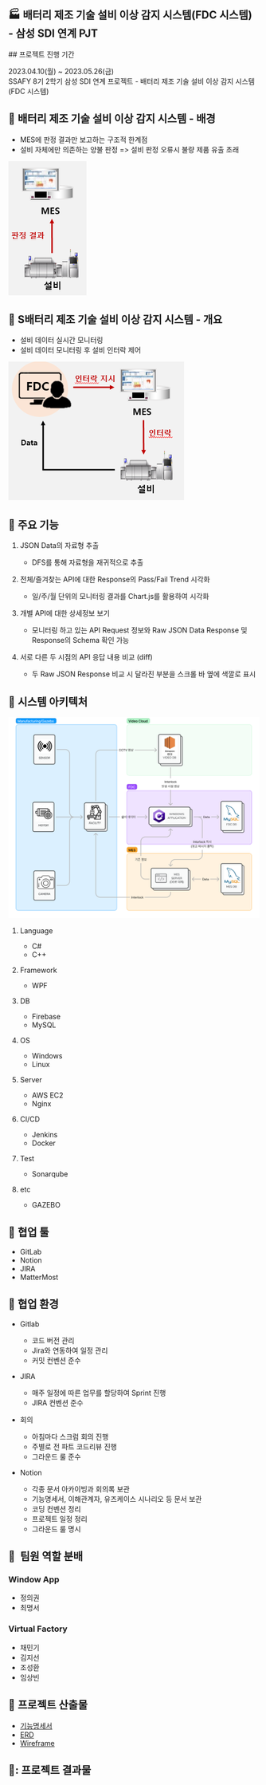 ## 🏭 배터리 제조 기술 설비 이상 감지 시스템(FDC 시스템) - 삼성 SDI 연계 PJT

## 프로젝트 진행 기간

2023.04.10(월) ~ 2023.05.26(금)  
SSAFY 8기 2학기 삼성 SDI 연계 프로젝트 - 배터리 제조 기술 설비 이상 감지 시스템(FDC 시스템)

## 🚩 배터리 제조 기술 설비 이상 감지 시스템 - 배경

- MES에 판정 결과만 보고하는 구조적 한계점
- 설비 자체에만 의존하는 양불 판정 => 설비 판정 오류시 불량 제품 유출 초래

![image.png](./image.png)


## 🚩 S배터리 제조 기술 설비 이상 감지 시스템 - 개요

- 설비 데이터 실시간 모니터링
- 설비 데이터 모니터링 후 설비 인터락 제어

![image-1.png](./image-1.png)


## 🚩 주요 기능

1. JSON Data의 자료형 추출

   - DFS를 통해 자료형을 재귀적으로 추출

2. 전체/즐겨찾는 API에 대한 Response의 Pass/Fail Trend 시각화

   - 일/주/월 단위의 모니터링 결과를 Chart.js를 활용하여 시각화

3. 개별 API에 대한 상세정보 보기

   - 모니터링 하고 있는 API Request 정보와 Raw JSON Data Response 및 Response의 Schema 확인 가능

4. 서로 다른 두 시점의 API 응답 내용 비교 (diff)

   - 두 Raw JSON Response 비교 시 달라진 부분을 스크롤 바 옆에 색깔로 표시


## 🚩 시스템 아키텍처


![image-2.png](./image-2.png)


1. Language

   - C#
   - C++

2. Framework

   - WPF

3. DB

   - Firebase
   - MySQL

4. OS

   - Windows
   - Linux

5. Server

   - AWS EC2
   - Nginx

6. CI/CD

   - Jenkins
   - Docker

7. Test

   - Sonarqube

8. etc

   - GAZEBO



## 🙆 협업 툴


- GitLab
- Notion
- JIRA
- MatterMost



## 🙆 협업 환경


- Gitlab
  - 코드 버전 관리
  - Jira와 연동하여 일정 관리
  - 커밋 컨벤션 준수

- JIRA
  - 매주 일정에 따른 업무를 할당하여 Sprint 진행
  - JIRA 컨벤션 준수

- 회의
  - 아침마다 스크럼 회의 진행
  - 주별로 전 파트 코드리뷰 진행
  - 그라운드 룰 준수

- Notion
  - 각종 문서 아카이빙과 회의록 보관
  - 기능명세서, 이해관계자, 유즈케이스 시나리오 등 문서 보관
  - 코딩 컨벤션 정리
  - 프로젝트 일정 정리
  - 그라운드 룰 명시


## 🙆  팀원 역할 분배


### Window App

- 정의권
- 최명서

### Virtual Factory

- 채민기
- 김지선
- 조성환
- 임상빈


## 🚩 프로젝트 산출물


- [기능명세서](https://www.notion.so/d1bcb42a033d46c7838edb56479709e6)
- [ERD](https://www.erdcloud.com/d/Tvv7ZHNJaBfunhA4R)
- [Wireframe](https://www.figma.com/file/O4j5CtW00BeuhHcqGGodPV/%EB%B0%B0%ED%84%B0%EB%A6%AC-%EC%A0%9C%EC%A1%B0-%EC%84%A4%EB%B9%84-%EC%9D%B4%EC%83%81-%EA%B0%90%EC%A7%80-%EC%8B%9C%EC%8A%A4%ED%85%9C-%EA%B5%AC%EC%B6%95?node-id=1-3&t=Y9BnjpzipoTmGEQo-0)

## 🚩: 프로젝트 결과물

